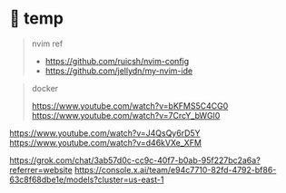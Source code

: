 # 󰏢 temp

> nvim ref
> - https://github.com/ruicsh/nvim-config
> - https://github.com/jellydn/my-nvim-ide

> docker
>
> https://www.youtube.com/watch?v=bKFMS5C4CG0
> https://www.youtube.com/watch?v=7CrcY_bWGl0



https://www.youtube.com/watch?v=J4QsQy6rD5Y
https://www.youtube.com/watch?v=d46kVXe_XFM

https://grok.com/chat/3ab57d0c-cc9c-40f7-b0ab-95f227bc2a6a?referrer=website
https://console.x.ai/team/e94c7710-82fd-4792-bf86-63c8f68dbe1e/models?cluster=us-east-1
